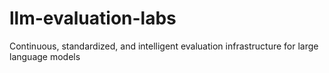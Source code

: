# llm-evaluation-labs
Continuous, standardized, and intelligent evaluation infrastructure for large language models
